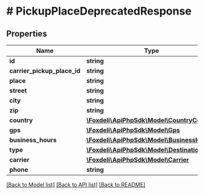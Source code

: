# # PickupPlaceDeprecatedResponse

## Properties

Name | Type | Description | Notes
------------ | ------------- | ------------- | -------------
**id** | **string** |  | [optional]
**carrier_pickup_place_id** | **string** |  | [optional]
**place** | **string** |  | [optional]
**street** | **string** |  | [optional]
**city** | **string** |  | [optional]
**zip** | **string** |  | [optional]
**country** | [**\Foxdeli\ApiPhpSdk\Model\CountryCode**](CountryCode.md) |  | [optional]
**gps** | [**\Foxdeli\ApiPhpSdk\Model\Gps**](Gps.md) |  | [optional]
**business_hours** | [**\Foxdeli\ApiPhpSdk\Model\BusinessHours**](BusinessHours.md) |  | [optional]
**type** | [**\Foxdeli\ApiPhpSdk\Model\DestinationType**](DestinationType.md) |  | [optional]
**carrier** | [**\Foxdeli\ApiPhpSdk\Model\Carrier**](Carrier.md) |  | [optional]
**phone** | **string** |  | [optional]

[[Back to Model list]](../../README.md#models) [[Back to API list]](../../README.md#endpoints) [[Back to README]](../../README.md)
